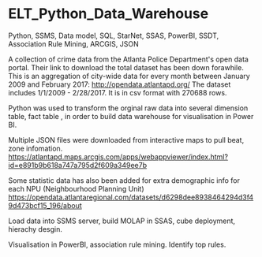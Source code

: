 # ELT_Python_Data_Warehouse
Python, SSMS, Data model, SQL, StarNet, SSAS, PowerBI, SSDT, Association Rule Mining, ARCGIS, JSON

A collection of crime data from the Atlanta Police Department's open data portal. Their link to download the total dataset has been down forawhile. This is an aggregation of city-wide data for every month between January 2009 and February 2017:
http://opendata.atlantapd.org/
The dataset includes 1/1/2009 - 2/28/2017. It is in csv format with 270688 rows.


Python was used to transform the orginal raw data into several dimension table, fact table , in order to build data warehouse for visualisation in Power BI.

Multiple JSON files were downloaded from interactive maps to pull beat, zone infomation.  
https://atlantapd.maps.arcgis.com/apps/webappviewer/index.html?id=e891b9b618a747a795d2f609a349ee7b

Some statistic data has also been added for extra demographic info for each NPU (Neighbourhood Planning Unit) https://opendata.atlantaregional.com/datasets/d6298dee8938464294d3f49d473bcf15_196/about

Load data into SSMS server, build MOLAP in SSAS, cube deployment, hierachy desgin.

Visualisation in PowerBI, association rule mining. Identify top rules.

